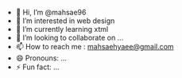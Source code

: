 - 👋 Hi, I’m @mahsae96
- 👀 I’m interested in web design
- 🌱 I’m currently learning xtml
- 💞️ I’m looking to collaborate on ...
- 📫 How to reach me : mahsaehyaee@gmail.com
- 😄 Pronouns: ...
- ⚡ Fun fact: ...

<!---
mahsae96/mahsae96 is a ✨ special ✨ repository because its `README.md` (this file) appears on your GitHub profile.
You can click the Preview link to take a look at your changes.
--->
